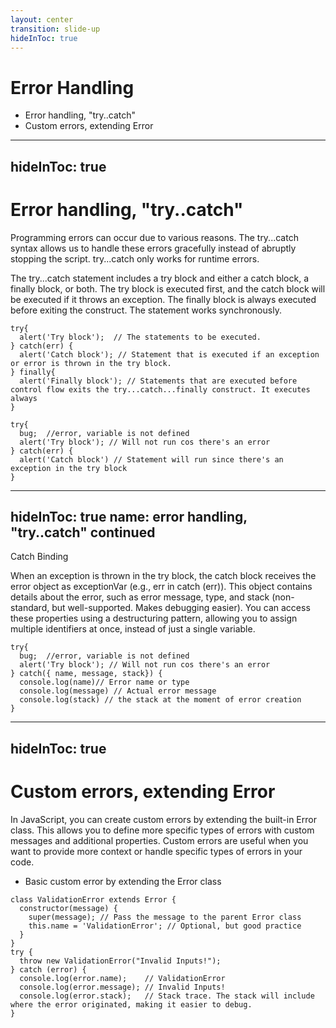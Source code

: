 ```yaml
---
layout: center
transition: slide-up
hideInToc: true
---
```


# Error Handling
<div mt-2 />

- Error handling, "try..catch"
- Custom errors, extending Error


---
hideInToc: true
---

# Error handling, "try..catch"

<v-clicks>

<div>Programming errors can occur due to various reasons. The <span class="text-red">try...catch</span> syntax allows us to handle these errors gracefully instead of abruptly stopping the script. <span class="text-red">try...catch</span> only works for runtime errors.</div>

The <span class="text-red">try...catch</span> statement includes a <span class="text-red">try</span> block and either a <span class="text-red">catch</span> block, a <span class="text-red">finally</span> block, or both. The <span class="text-red">try</span> block is executed first, and the <span class="text-red">catch</span> block will be executed if it throws an exception. The <span class="text-red">finally</span> block is always executed before exiting the construct. The statement works synchronously.


```js{monaco-run} {autorun: false}
try{
  alert('Try block');  // The statements to be executed.
} catch(err) {
  alert('Catch block'); // Statement that is executed if an exception or error is thrown in the try block.
} finally{
  alert('Finally block'); // Statements that are executed before control flow exits the try...catch...finally construct. It executes always
}
```

```js{monaco-run} {autorun: false}
try{
  bug;  //error, variable is not defined
  alert('Try block'); // Will not run cos there's an error
} catch(err) {
  alert('Catch block') // Statement will run since there's an exception in the try block
}
```


</v-clicks>

---
hideInToc: true
name: error handling, "try..catch" continued
---

Catch Binding

<v-clicks>

When an exception is thrown in the <span class="text-red">try</span> block, the <span class="text-red">catch</span> block receives the error object as <span class="text-red">exceptionVar</span> (e.g., <span class="text-red">err</span> in <span class="text-red">catch (err)</span>). This object contains details about the error, such as error <span class="text-red">message</span>, <span class="text-red">type</span>, and <span class="text-red">stack</span> (non-standard, but well-supported. Makes debugging easier). You can access these properties using a destructuring pattern, allowing you to assign multiple identifiers at once, instead of just a single variable.

```js{monaco-run} {autorun: false}
try{
  bug;  //error, variable is not defined
  alert('Try block'); // Will not run cos there's an error
} catch({ name, message, stack}) {
  console.log(name)// Error name or type
  console.log(message) // Actual error message
  console.log(stack) // the stack at the moment of error creation
}
```

</v-clicks>

---
hideInToc: true
---

# Custom errors, extending Error

<v-clicks>

<div>In JavaScript, you can create custom errors by extending the built-in <span class="text-red">Error</span> class. This allows you to define more specific types of errors with custom messages and additional properties. Custom errors are useful when you want to provide more context or handle specific types of errors in your code.</div>

- Basic custom error by extending the <span class="text-red">Error</span> class

```js{monaco-run} {autorun: false}
class ValidationError extends Error {
  constructor(message) {
    super(message); // Pass the message to the parent Error class
    this.name = 'ValidationError'; // Optional, but good practice
  }
}
try {
  throw new ValidationError("Invalid Inputs!");
} catch (error) {
  console.log(error.name);    // ValidationError
  console.log(error.message); // Invalid Inputs!
  console.log(error.stack);   // Stack trace. The stack will include where the error originated, making it easier to debug.
}

```


</v-clicks>